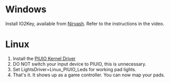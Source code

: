 # Windows
Install IO2Key, available from [Nirvash](https://www.youtube.com/watch?v=xo5m9dlNFfY). Refer to the instructions in the video.

# Linux
1. Install the [PIUIO Kernel Driver](https://github.com/djpohly/piuio)
2. DO NOT switch your input device to PIUIO, this is unnecessary.
3. Set LightsDriver=Linux_PIUIO_Leds for working pad lights.
4. That's it. It shows up as a game controller. You can now map your pads.